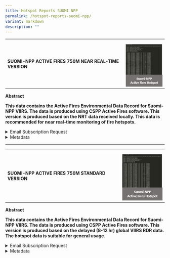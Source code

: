 ```yaml
---
title: Hotspot Reports SUOMI NPP
permalink: /hotspot-reports-suomi-npp/
variant: markdown
description: ""
---
```

<table style="minWidth: 50px">
<colgroup>
<col>
<col>
</colgroup>
<tbody>
<tr>
<td rowspan="1" colspan="1">
<h4><strong>SUOMI-NPP ACTIVE FIRES 750M NEAR REAL-TIME VERSION</strong></h4>
</td>
<td rowspan="1" colspan="1">
<p></p>
<div class="isomer-image-wrapper">
<img style="width: 100%" height="auto" width="100%" alt="" src="/images/L2 Images/SUOMI_NPP_ACTIVE_FIRES.png">
</div>
</td>
</tr>
</tbody>
</table>
<p><strong>Abstract</strong>
</p>
<p><strong>This data contains the Active Fires Environmental Data Record for Suomi-NPP VIIRS. The data is produced using CSPP Active Fires software. This version is produced based on the NRT data received locally. This data is recommended for near real-time monitoring of fire hotspots.</strong>
</p>
<p></p>
<div data-type="detailGroup" class="isomer-accordion isomer-accordion-white">
<details class="isomer-details">
<summary>Email Subscription Request</summary>
<div data-type="detailsContent" class="isomer-details-content">
<p><a href="https://go.gov.sg/asmc-wis2-email-subscription-request-form" rel="noopener noreferrer nofollow" target="_blank">https://go.gov.sg/asmc-wis2-email-subscription-request-form</a>
</p>
</div>
</details>
<details class="isomer-details">
<summary>Metadata</summary>
<div data-type="detailsContent" class="isomer-details-content">
<table style="minWidth: 50px">
<colgroup>
<col>
<col>
</colgroup>
<tbody>
<tr>
<td rowspan="1" colspan="1">
<p>ID</p>
</td>
<td rowspan="1" colspan="1">
<p>urn:x-wmo:md:sgp:asmc:npp_afedr_750m_nrt</p>
</td>
</tr>
<tr>
<td rowspan="1" colspan="1">
<p>Conforms To</p>
</td>
<td rowspan="1" colspan="1">
<p><a rel="noopener noreferrer nofollow" target="_blank">http://wis.wmo.int/spec/wcmp/2.0;http://www.opengis.net/spec/ogcapi-records-1/1.0/req/record-core</a>
</p>
</td>
</tr>
<tr>
<td rowspan="1" colspan="1">
<p>Type</p>
</td>
<td rowspan="1" colspan="1">
<p>Feature</p>
</td>
</tr>
<tr>
<td rowspan="1" colspan="1">
<p>Geometry Type</p>
</td>
<td rowspan="1" colspan="1">
<p>Polygon</p>
</td>
</tr>
<tr>
<td rowspan="1" colspan="1">
<p>Geometry Coordinates</p>
</td>
<td rowspan="1" colspan="1">
<p>[ [ [ 80, -15 ], [ 80, 30 ], [ 140, 30 ], [ 140, -15 ], [ 80, -15 ] ]
]</p>
</td>
</tr>
<tr>
<td rowspan="1" colspan="1">
<p>Time Interval</p>
</td>
<td rowspan="1" colspan="1">
<p>2023-11-06 ..</p>
</td>
</tr>
<tr>
<td rowspan="1" colspan="1">
<p>Time Resolution</p>
</td>
<td rowspan="1" colspan="1">
<p>P1D</p>
</td>
</tr>
<tr>
<td rowspan="1" colspan="1">
<p>Themes</p>
</td>
<td rowspan="1" colspan="1">
<p>suomi-npp, npp, fire hotspot, active fires, nrt version, npp_hotspot_location</p>
</td>
</tr>
<tr>
<td rowspan="1" colspan="1">
<p>Scheme</p>
</td>
<td rowspan="1" colspan="1">
<p><a rel="noopener noreferrer nofollow" target="_blank">http://www.isotc211.org/2005/resources/codeList.xml#MD_KeywordTypeCode</a>
</p>
</td>
</tr>
<tr>
<td rowspan="1" colspan="1">
<p>Created</p>
</td>
<td rowspan="1" colspan="1">
<p>2023-11-02T01:30:00Z</p>
</td>
</tr>
<tr>
<td rowspan="1" colspan="1">
<p>Description</p>
</td>
<td rowspan="1" colspan="1">
<p>This data contains the Active Fires Environmental Data Record for Suomi-NPP
VIIRS. The data is produced using CSPP Active Fires software. This version
is produced based on the NRT data received locally. This data is recommended
for near real-time monitoring of fire hotspots.</p>
</td>
</tr>
<tr>
<td rowspan="1" colspan="1">
<p>Language</p>
</td>
<td rowspan="1" colspan="1">
<p>en</p>
</td>
</tr>
<tr>
<td rowspan="1" colspan="1">
<p>Title</p>
</td>
<td rowspan="1" colspan="1">
<p>Suomi-NPP Active Fires 750m Near Real-Time Version</p>
</td>
</tr>
<tr>
<td rowspan="1" colspan="1">
<p>Updated</p>
</td>
<td rowspan="1" colspan="1">
<p>6/11/2023</p>
</td>
</tr>
<tr>
<td rowspan="1" colspan="1">
<p>Organization</p>
</td>
<td rowspan="1" colspan="1">
<p>Meteorological Service Singapore</p>
</td>
</tr>
<tr>
<td rowspan="1" colspan="1">
<p>Email</p>
</td>
<td rowspan="1" colspan="1">
<p><a rel="noopener noreferrer nofollow" target="_blank">ASMC_Enquiries@nea.gov.sg</a>
</p>
</td>
</tr>
<tr>
<td rowspan="1" colspan="1">
<p>Phone</p>
</td>
<td rowspan="1" colspan="1">
<p>6565422837</p>
</td>
</tr>
<tr>
<td rowspan="1" colspan="1">
<p>Address</p>
</td>
<td rowspan="1" colspan="1">
<p>Room #041-033, 4th Floor, South Finger Terminal 2, Singapore Changi Airport,
Singapore 819643</p>
</td>
</tr>
<tr>
<td rowspan="1" colspan="1">
<p>Contact Instructions</p>
</td>
<td rowspan="1" colspan="1">
<p>email</p>
</td>
</tr>
<tr>
<td rowspan="1" colspan="1">
<p>Website</p>
</td>
<td rowspan="1" colspan="1">
<p><a rel="noopener noreferrer nofollow" target="_blank">http://asmc.asean.org/home/</a>
</p>
</td>
</tr>
<tr>
<td rowspan="1" colspan="1">
<p>Data access API</p>
</td>
<td rowspan="1" colspan="1">
<p><a rel="noopener noreferrer nofollow" target="_blank">https://esl65wys5i.execute-api.ap-southeast-1.amazonaws.com/v1/NPP_AFEDR_750M_NRT</a>
</p>
</td>
</tr>
<tr>
<td rowspan="1" colspan="1">
<p>IP whitelisting request form</p>
</td>
<td rowspan="1" colspan="1">
<p><a rel="noopener noreferrer nofollow" target="_blank">https://go.gov.sg/asmc-wis2-ip-whitelisting-request-form</a>
</p>
</td>
</tr>
<tr>
<td rowspan="1" colspan="1">
<p>Data notifications from WMO WIS2 Global Broker - Meteo France</p>
</td>
<td rowspan="1" colspan="1">
<p>mqtts://everyone:<a rel="noopener noreferrer nofollow" target="_blank">everyone@globalbroker.meteo.fr:8883</a>/</p>
</td>
</tr>
<tr>
<td rowspan="1" colspan="1">
<p>Data notifications from WMO WIS2 Global Broker - China Meteorological
Administration</p>
</td>
<td rowspan="1" colspan="1">
<p>mqtts://everyone:<a rel="noopener noreferrer nofollow" target="_blank">everyone@gb.wis.cma.cn:8883</a>/</p>
</td>
</tr>
</tbody>
</table>
</div>
</details>
</div>
<p></p>
<hr>
<table style="minWidth: 50px">
<colgroup>
<col>
<col>
</colgroup>
<tbody>
<tr>
<td rowspan="1" colspan="1">
<h4><strong>SUOMI-NPP ACTIVE FIRES 750M STANDARD VERSION</strong></h4>
</td>
<td rowspan="1" colspan="1">
<p></p>
<div class="isomer-image-wrapper">
<img style="width: 100%" height="auto" width="100%" alt="" src="/images/L2 Images/SUOMI_NPP_ACTIVE_FIRES.png">
</div>
</td>
</tr>
</tbody>
</table>
<p><strong>Abstract</strong>
</p>
<p><strong>This data contains the Active Fires Environmental Data Record for Suomi-NPP VIIRS. The data is produced using CSPP Active Fires software. This version is produced based on the delayed (8-12 hr) global VIIRS RDR data. The hotspot data is suitable for general usage.</strong>
</p>
<p></p>
<div data-type="detailGroup" class="isomer-accordion isomer-accordion-white">
<details class="isomer-details">
<summary>Email Subscription Request</summary>
<div data-type="detailsContent" class="isomer-details-content">
<p><a href="https://go.gov.sg/asmc-wis2-email-subscription-request-form" rel="noopener noreferrer nofollow" target="_blank">https://go.gov.sg/asmc-wis2-email-subscription-request-form</a>
</p>
</div>
</details>
<details class="isomer-details">
<summary>Metadata</summary>
<div data-type="detailsContent" class="isomer-details-content">
<table style="minWidth: 50px">
<colgroup>
<col>
<col>
</colgroup>
<tbody>
<tr>
<td rowspan="1" colspan="1">
<p>ID</p>
</td>
<td rowspan="1" colspan="1">
<p>urn:x-wmo:md:sgp:asmc:npp_viirs_smokehaze_375m_jpg_late</p>
</td>
</tr>
<tr>
<td rowspan="1" colspan="1">
<p>Conforms To</p>
</td>
<td rowspan="1" colspan="1">
<p><a rel="noopener noreferrer nofollow" target="_blank">http://wis.wmo.int/spec/wcmp/2.0;http://www.opengis.net/spec/ogcapi-records-1/1.0/req/record-core</a>
</p>
</td>
</tr>
<tr>
<td rowspan="1" colspan="1">
<p>Type</p>
</td>
<td rowspan="1" colspan="1">
<p>Feature</p>
</td>
</tr>
<tr>
<td rowspan="1" colspan="1">
<p>Geometry Type</p>
</td>
<td rowspan="1" colspan="1">
<p>Polygon</p>
</td>
</tr>
<tr>
<td rowspan="1" colspan="1">
<p>Geometry Coordinates</p>
</td>
<td rowspan="1" colspan="1">
<p>[ [ [ 80, -15 ], [ 80, 30 ], [ 140, 30 ], [ 140, -15 ], [ 80, -15 ] ]
]</p>
</td>
</tr>
<tr>
<td rowspan="1" colspan="1">
<p>Time Interval</p>
</td>
<td rowspan="1" colspan="1">
<p>2023-11-06 ..</p>
</td>
</tr>
<tr>
<td rowspan="1" colspan="1">
<p>Time Resolution</p>
</td>
<td rowspan="1" colspan="1">
<p>P1D</p>
</td>
</tr>
<tr>
<td rowspan="1" colspan="1">
<p>Themes</p>
</td>
<td rowspan="1" colspan="1">
<p>suomi-npp, npp, fire hotspot, active fires, standard version, smoke haze
rgb, npp_satellite</p>
</td>
</tr>
<tr>
<td rowspan="1" colspan="1">
<p>Scheme</p>
</td>
<td rowspan="1" colspan="1">
<p><a rel="noopener noreferrer nofollow" target="_blank">http://www.isotc211.org/2005/resources/codeList.xml#MD_KeywordTypeCode</a>
</p>
</td>
</tr>
<tr>
<td rowspan="1" colspan="1">
<p>Created</p>
</td>
<td rowspan="1" colspan="1">
<p>2023-11-02T01:30:00Z</p>
</td>
</tr>
<tr>
<td rowspan="1" colspan="1">
<p>Description</p>
</td>
<td rowspan="1" colspan="1">
<p>This data contains the Suomi-NPP VIIRS Smoke Haze RGB Image (375 m resolution).
The image is overlaid with fire hotspot data. This version is produced
based on the delayed (8-12 hr) global VIIRS RDR data.</p>
</td>
</tr>
<tr>
<td rowspan="1" colspan="1">
<p>Language</p>
</td>
<td rowspan="1" colspan="1">
<p>en</p>
</td>
</tr>
<tr>
<td rowspan="1" colspan="1">
<p>Title</p>
</td>
<td rowspan="1" colspan="1">
<p>Suomi-NPP VIIRS Smoke Haze RGB Image Standard Version</p>
</td>
</tr>
<tr>
<td rowspan="1" colspan="1">
<p>Updated</p>
</td>
<td rowspan="1" colspan="1">
<p>6/11/2023</p>
</td>
</tr>
<tr>
<td rowspan="1" colspan="1">
<p>Organization</p>
</td>
<td rowspan="1" colspan="1">
<p>Meteorological Service Singapore</p>
</td>
</tr>
<tr>
<td rowspan="1" colspan="1">
<p>Email</p>
</td>
<td rowspan="1" colspan="1">
<p><a rel="noopener noreferrer nofollow" target="_blank">ASMC_Enquiries@nea.gov.sg</a>
</p>
</td>
</tr>
<tr>
<td rowspan="1" colspan="1">
<p>Phone</p>
</td>
<td rowspan="1" colspan="1">
<p>6565422837</p>
</td>
</tr>
<tr>
<td rowspan="1" colspan="1">
<p>Address</p>
</td>
<td rowspan="1" colspan="1">
<p>Room #041-033, 4th Floor, South Finger Terminal 2, Singapore Changi Airport,
Singapore 819643</p>
</td>
</tr>
<tr>
<td rowspan="1" colspan="1">
<p>Contact Instructions</p>
</td>
<td rowspan="1" colspan="1">
<p>email</p>
</td>
</tr>
<tr>
<td rowspan="1" colspan="1">
<p>Website</p>
</td>
<td rowspan="1" colspan="1">
<p><a rel="noopener noreferrer nofollow" target="_blank">http://asmc.asean.org/home/</a>
</p>
</td>
</tr>
<tr>
<td rowspan="1" colspan="1">
<p>Data access API</p>
</td>
<td rowspan="1" colspan="1">
<p><a rel="noopener noreferrer nofollow" target="_blank">https://esl65wys5i.execute-api.ap-southeast-1.amazonaws.com/v1/NPP_VIIRS_SMOKEHAZE_375M_JPG_LATE</a>
</p>
</td>
</tr>
<tr>
<td rowspan="1" colspan="1">
<p>IP whitelisting request form</p>
</td>
<td rowspan="1" colspan="1">
<p><a rel="noopener noreferrer nofollow" target="_blank">https://go.gov.sg/asmc-wis2-ip-whitelisting-request-form</a>
</p>
</td>
</tr>
<tr>
<td rowspan="1" colspan="1">
<p>Data notifications from WMO WIS2 Global Broker - Meteo France</p>
</td>
<td rowspan="1" colspan="1">
<p>mqtts://everyone:<a rel="noopener noreferrer nofollow" target="_blank">everyone@globalbroker.meteo.fr:8883</a>/</p>
</td>
</tr>
<tr>
<td rowspan="1" colspan="1">
<p>Data notifications from WMO WIS2 Global Broker - China Meteorological
Administration</p>
</td>
<td rowspan="1" colspan="1">
<p>mqtts://everyone:<a rel="noopener noreferrer nofollow" target="_blank">everyone@gb.wis.cma.cn:8883</a>/</p>
</td>
</tr>
</tbody>
</table>
</div>
</details>
</div>
<p></p>